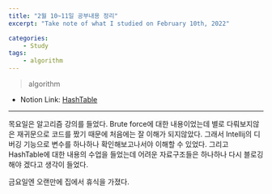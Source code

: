 ```yaml
---
title: "2월 10~11일 공부내용 정리"
excerpt: "Take note of what I studied on February 10th, 2022"

categories:    
    - Study
tags:
    - algorithm
---
```

> algorithm
* Notion Link: [HashTable](https://funny-gourd-490.notion.site/HashTable-a63422c41fbe497bb3e2ddd99e380006)
  
---
목요일은 알고리즘 강의를 들었다. Brute force에 대한 내용이었는데 별로 다뤄보지않은 재귀문으로
코드를 짰기 때문에 처음에는 잘 이해가 되지않았다. 그래서 Intellij의 디버깅 기능으로 변수를 하나하나 확인해보고나서야 
이해할 수 있었다. 그리고 HashTable에 대한 내용의 수업을 들었는데 어려운 자료구조들은 하나하나 다시 블로깅해야 겠다고 생각이 들었다.
  
금요일엔 오랜만에 집에서 휴식을 가졌다.